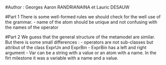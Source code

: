 #Author : Georges Aaron RANDRIANAINA et Lauric DESAUW

#Part 1 
There is some well-formed rules we should check for the well use of the grammar. 
	- name of the atom should be unique and not confusing with the names of the operator 

#Part 2 
	We guess that the general structure of the metamodel are similar. But there is some small differences : 
	- operators are not sub-classes but attribut of the class ExprUn and ExprBin 
	- ExprBin has a left and right argument
	- Var can be a string with a value or an atom with a name. In the firt milestone it was a variable with a name and a value.

	
